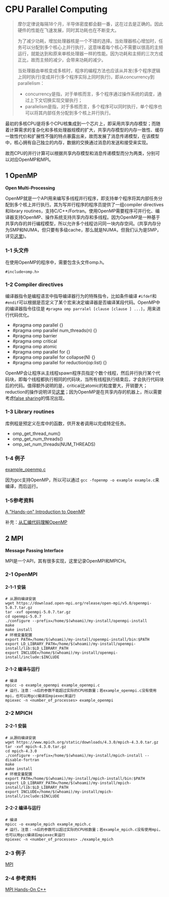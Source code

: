 # CPU Parallel Computing

> 摩尔定律说每隔18个月，半导体密度都会翻一番，这在过去是正确的。因此硬件的性能在飞速发展，同时其功耗也在不断变大。
>
> 为了减少功耗，增加处理器核是一个不错的选择。当处理器核心增加时，任务可以分配到多个核心上并行执行，这意味着每个核心不需要以很高的主频运行，就能达到和原来单核处理器一样的性能。因为功耗和主频的三次方成正比，故而主频的减少，会带来功耗的减少。
>
> 当处理器由单核变成多核时，程序的编程方法也应该从并发(多个程序逻辑上同时执行)变成并行(多个程序实际上同时执行)，即从concurrency到parallelism：
>
> * concurrency是指，对于单核而言，多个程序通过操作系统的调度，通过上下文切换实现交替执行；
> * parallelism是指，对于多核而言，多个程序可以同时执行，单个程序也可以将其内部任务分配到多个核上并行执行。

最初的多核CPU是将多个CPU核集成到一个芯片上，即采用共享内存模型；而随着计算需求的复杂化和多核处理器规模的扩大，共享内存模型的内存一致性、缓存一致性代价和扩展性不强的特点暴露出来，故而发展了消息传递模型，在该模型中，核心拥有自己独立的内存，数据的交换通过消息的发送和接受来实现。

故而CPU的并行计算可以根据共享内存模型和消息传递模型而分为两类，分别可以对应OpenMP和MPI。

## 1 OpenMP

**Open Multi-Processing**

OpenMP就是一个API用来编写多线程并行程序，即支持单个程序将其内部任务分配到多个核上并行执行。其为写并行程序的程序员提供了一组compiler directives和library routines，支持C/C++/Fortran。使用OpenMP需要程序可并行化、编译器支持OpenMP、操作系统支持共享内存和多线程。因为OpenMP是一种基于共享内存的并行编程模型，所以允许多个线程访问同一块内存空间。(共享内存分为SMP和NUMA，但只要有多级cache，那么就是NUMA，但我们认为是SMP，详见[这里](openmp/pic/SMPandNUMA.jpg))。

### 1-1 头文件

在使用OpenMP的程序中，需要包含头文件omp.h。

```
#include<omp.h>
```

### 1-2 Compiler directives

编译器指令是编程语言中指导编译器行为的特殊指令，比如条件编译 `#ifdef`和 `#endif`可以根据是否定义了某个宏来决定编译器是否编译某段代码。OpenMP中的编译器指令往往是 `#pragma omp parralel [clause [clause ] ...]`，用来进行代码优化。

* #pragma omp parallel {}
* #pragma omp parallel num_threads(n) {}
* #pragma omp barrier
* #pragma omp critical
* #pragma omp atomic
* #pragma omp parallel for {}
* #pragma omp parallel for collapse(N) {}
* #pragma omp parallel for reduction(op:list) {}

OpenMP会让程序从主线程spawn程序员指定个数个线程，然后并行执行某个代码块，即每个线程都执行相同的代码块，当所有线程执行结束后，才会执行代码块后的代码。值得额外说明的是，critical比atomic的粒度要大，开销要大；reduction的操作说明详见[这里](openmp/pic/reduction.jpg)；因为OpenMP是在共享内存的机器上，所以需要考虑[false sharing](openmp/pic/falsesharing.jpg)的情况出现。

### 1-3 Library routines

库例程是预定义在库中的函数，供开发者调用以完成特定任务。

* omp_get_thread_num()
* omp_get_num_threads()
* omp_set_num_threads(NUM_THREADS)

### 1-4 例子

[example_openmp.c](openmp/code/example_openmp.c)

因为gcc支持OpenMP，所以可以通过 `gcc -fopenmp -o example example.c`来编译，而后运行。

### 1-5参考资料

[A &#34;Hands-on&#34; Introduction to OpenMP](openmp/learn/Intro_To_OpenMP_Mattson.pdf)

补充：[从汇编代码理解OpenMP](openmp/more/gcc-libgomp.md)

## 2 MPI

**Message Passing Interface**

MPI是一个API，其有很多实现，这里记录OpenMPI和MPICH。

### 2-1 OpenMPI

#### 2-1-1 安装

```shell
# 从源码编译安装
wget https://download.open-mpi.org/release/open-mpi/v5.0/openmpi-5.0.7.tar.gz
tar -xvf openmpi-5.0.7.tar.gz
cd openmpi-5.0.7
./configure --prefix=/home/$(whoami)/my-install/openmpi-install
make
make install
# 环境变量配置
export PATH=/home/$(whoami)/my-install/openmpi-install/bin:$PATH
export LD_LIBRARY_PATH=/home/$(whoami)/my-install/openmpi-install/lib:$LD_LIBRARY_PATH
export INCLUDE=/home/$(whoami)/my-install/openmpi-install/include:$INCLUDE
```

#### 2-1-2 编译与运行

```shell
# 编译
mpicc -o example_openmpi example_openmpi.c
# 运行，注意：-n后的参数不能超过实际的CPU核数量；若example_openmpi.c没有使用mpi，也可以用gcc编译后mpiexec来运行
mpiexec -n <number_of_processes> example_openmpi
```

### 2-2 MPICH

#### 2-2-1 安装

```shell
# 从源码编译安装
wget https://www.mpich.org/static/downloads/4.3.0/mpich-4.3.0.tar.gz
tar -xvf mpich-4.3.0.tar.gz
cd mpich-4.3.0
./configure --prefix=/home/$(whoami)/my-install/mpich-install --disable-fortran
make
make install
# 环境变量配置
export PATH=/home/$(whoami)/my-install/mpich-install/bin:$PATH
export LD_LIBRARY_PATH=/home/$(whoami)/my-install/mpich-install/lib:$LD_LIBRARY_PATH
export INCLUDE=/home/$(whoami)/my-install/mpich-install/include:$INCLUDE
```

#### 2-2-2 编译与运行

```shell
# 编译
mpicc -o example_mpich example_mpich.c
# 运行，注意：-n后的参数可以超过实际的CPU核数量；若example_mpich.c没有使用mpi，也可以用gcc编译后mpiexec来运行
mpiexec -n <number_of_processes> ./example_mpich
```

### 2-3 例子

[MPI](MPI/MPI.md)

### 2-4 参考资料

[MPI Hands-On C++](https://education.molssi.org/parallel-programming/04-distributed-examples.html)
